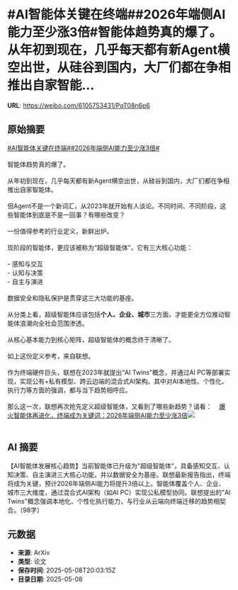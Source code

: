 # #AI智能体关键在终端##2026年端侧AI能力至少涨3倍#智能体趋势真的爆了。从年初到现在，几乎每天都有新Agent横空出世，从硅谷到国内，大厂们都在争相推出自家智能...

**URL**: https://weibo.com/6105753431/PqT08n6p6

## 原始摘要

<a href="https://m.weibo.cn/search?containerid=231522type%3D1%26t%3D10%26q%3D%23AI%E6%99%BA%E8%83%BD%E4%BD%93%E5%85%B3%E9%94%AE%E5%9C%A8%E7%BB%88%E7%AB%AF%23&amp;extparam=%23AI%E6%99%BA%E8%83%BD%E4%BD%93%E5%85%B3%E9%94%AE%E5%9C%A8%E7%BB%88%E7%AB%AF%23" data-hide=""><span class="surl-text">#AI智能体关键在终端#</span></a><a href="https://m.weibo.cn/search?containerid=231522type%3D1%26t%3D10%26q%3D%232026%E5%B9%B4%E7%AB%AF%E4%BE%A7AI%E8%83%BD%E5%8A%9B%E8%87%B3%E5%B0%91%E6%B6%A83%E5%80%8D%23&amp;extparam=%232026%E5%B9%B4%E7%AB%AF%E4%BE%A7AI%E8%83%BD%E5%8A%9B%E8%87%B3%E5%B0%91%E6%B6%A83%E5%80%8D%23" data-hide=""><span class="surl-text">#2026年端侧AI能力至少涨3倍#</span></a><br><br>智能体趋势真的爆了。<br><br>从年初到现在，几乎每天都有新Agent横空出世，从硅谷到国内，大厂们都在争相推出自家智能体。<br><br>但Agent不是一个新词汇，从2023年就开始有人谈论。不同时间、不同阶段，这些智能体到底是不是一回事？有哪些改变？<br><br>一份值得参考的行业定义，新鲜出炉。<br><br>现阶段的智能体，更应该被称为“超级智能体”，它有三大核心功能：<br><br>- 感知与交互<br>- 认知与决策<br>- 自主与演进<br><br>数据安全和隐私保护是贯穿这三大功能的基座。<br><br>从分类上看，超级智能体应该包括**个人、企业、城市**三方面，才能更全方位推动智能体浪潮向全社会范围渗透。<br><br>从核心基本能力到核心矩阵，超级智能体的概念终于清晰了。<br><br>如上这份定义参考，来自联想。<br><br>作为终端硬件巨头，联想在2023年就提出“AI Twins”概念，并通过AI PC等部署实现，实现公有+私有模型、跨云边端的混合式AI架构。其中对AI本地性、个性化、执行力等方面的强调，都与当下趋势相呼应。<br><br>那么这一次，联想再次抢先定义超级智能体，又看到了哪些新趋势？请看：<a href="https://weibo.cn/sinaurl?u=https%3A%2F%2Fmp.weixin.qq.com%2Fs%2FdWz3PXlAL7xzV9BjeZ_DRw" data-hide=""><span class="url-icon"><img style="width: 1rem;height: 1rem" src="https://h5.sinaimg.cn/upload/2015/09/25/3/timeline_card_small_web_default.png" referrerpolicy="no-referrer"></span><span class="surl-text">爆火智能体再进化，终端成为关键词：2026年端侧AI能力至少涨3倍</span></a><img style="" src="https://tvax2.sinaimg.cn/large/006Fd7o3gy1i187gduh9mj30so0k01d1.jpg" referrerpolicy="no-referrer"><br><br>

## AI 摘要

【AI智能体发展核心趋势】当前智能体已升级为"超级智能体"，具备感知交互、认知决策、自主演进三大核心功能，并以数据安全为基座。联想最新报告指出，终端将成为关键，预计2026年端侧AI能力将提升3倍以上。智能体覆盖个人、企业、城市三大维度，通过混合式AI架构（如AI PC）实现公私模型协同。联想提出的"AI Twins"概念强调本地化、个性化执行能力，与行业从云端向终端迁移的趋势相契合。（98字）

## 元数据

- **来源**: ArXiv
- **类型**: 论文
- **保存时间**: 2025-05-08T20:03:15Z
- **目录日期**: 2025-05-08
